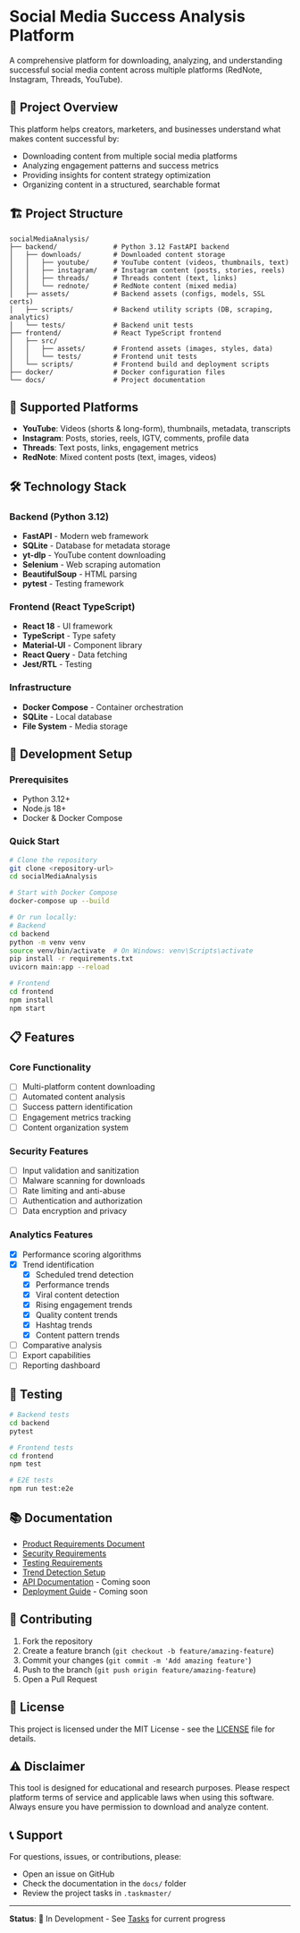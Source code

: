 # Social Media Success Analysis Platform

A comprehensive platform for downloading, analyzing, and understanding successful social media content across multiple platforms (RedNote, Instagram, Threads, YouTube).

## 🎯 Project Overview

This platform helps creators, marketers, and businesses understand what makes content successful by:
- Downloading content from multiple social media platforms
- Analyzing engagement patterns and success metrics
- Providing insights for content strategy optimization
- Organizing content in a structured, searchable format

## 🏗️ Project Structure

```
socialMediaAnalysis/
├── backend/              # Python 3.12 FastAPI backend
│   ├── downloads/        # Downloaded content storage
│   │   ├── youtube/      # YouTube content (videos, thumbnails, text)
│   │   ├── instagram/    # Instagram content (posts, stories, reels)
│   │   ├── threads/      # Threads content (text, links)
│   │   └── rednote/      # RedNote content (mixed media)
│   ├── assets/           # Backend assets (configs, models, SSL certs)
│   ├── scripts/          # Backend utility scripts (DB, scraping, analytics)
│   └── tests/            # Backend unit tests
├── frontend/             # React TypeScript frontend
│   ├── src/
│   │   ├── assets/       # Frontend assets (images, styles, data)
│   │   └── tests/        # Frontend unit tests
│   └── scripts/          # Frontend build and deployment scripts
├── docker/               # Docker configuration files
└── docs/                 # Project documentation
```

## 🚀 Supported Platforms

- **YouTube**: Videos (shorts & long-form), thumbnails, metadata, transcripts
- **Instagram**: Posts, stories, reels, IGTV, comments, profile data
- **Threads**: Text posts, links, engagement metrics
- **RedNote**: Mixed content posts (text, images, videos)

## 🛠️ Technology Stack

### Backend (Python 3.12)
- **FastAPI** - Modern web framework
- **SQLite** - Database for metadata storage
- **yt-dlp** - YouTube content downloading
- **Selenium** - Web scraping automation
- **BeautifulSoup** - HTML parsing
- **pytest** - Testing framework

### Frontend (React TypeScript)
- **React 18** - UI framework
- **TypeScript** - Type safety
- **Material-UI** - Component library
- **React Query** - Data fetching
- **Jest/RTL** - Testing

### Infrastructure
- **Docker Compose** - Container orchestration
- **SQLite** - Local database
- **File System** - Media storage

## 🔧 Development Setup

### Prerequisites
- Python 3.12+
- Node.js 18+
- Docker & Docker Compose

### Quick Start
```bash
# Clone the repository
git clone <repository-url>
cd socialMediaAnalysis

# Start with Docker Compose
docker-compose up --build

# Or run locally:
# Backend
cd backend
python -m venv venv
source venv/bin/activate  # On Windows: venv\Scripts\activate
pip install -r requirements.txt
uvicorn main:app --reload

# Frontend
cd frontend
npm install
npm start
```

## 📋 Features

### Core Functionality
- [ ] Multi-platform content downloading
- [ ] Automated content analysis
- [ ] Success pattern identification
- [ ] Engagement metrics tracking
- [ ] Content organization system

### Security Features
- [ ] Input validation and sanitization
- [ ] Malware scanning for downloads
- [ ] Rate limiting and anti-abuse
- [ ] Authentication and authorization
- [ ] Data encryption and privacy

### Analytics Features
- [x] Performance scoring algorithms
- [x] Trend identification
  - [x] Scheduled trend detection
  - [x] Performance trends
  - [x] Viral content detection
  - [x] Rising engagement trends
  - [x] Quality content trends
  - [x] Hashtag trends
  - [x] Content pattern trends
- [ ] Comparative analysis
- [ ] Export capabilities
- [ ] Reporting dashboard

## 🧪 Testing

```bash
# Backend tests
cd backend
pytest

# Frontend tests  
cd frontend
npm test

# E2E tests
npm run test:e2e
```

## 📚 Documentation

- [Product Requirements Document](.taskmaster/docs/prd.txt)
- [Security Requirements](.taskmaster/docs/security-requirements.md)
- [Testing Requirements](.taskmaster/docs/testing-requirements.md)
- [Trend Detection Setup](backend/docs/trend_detection_setup.md)
- [API Documentation](docs/api.md) - Coming soon
- [Deployment Guide](docs/deployment.md) - Coming soon

## 🤝 Contributing

1. Fork the repository
2. Create a feature branch (`git checkout -b feature/amazing-feature`)
3. Commit your changes (`git commit -m 'Add amazing feature'`)
4. Push to the branch (`git push origin feature/amazing-feature`)
5. Open a Pull Request

## 📄 License

This project is licensed under the MIT License - see the [LICENSE](LICENSE) file for details.

## ⚠️ Disclaimer

This tool is designed for educational and research purposes. Please respect platform terms of service and applicable laws when using this software. Always ensure you have permission to download and analyze content.

## 📞 Support

For questions, issues, or contributions, please:
- Open an issue on GitHub
- Check the documentation in the `docs/` folder
- Review the project tasks in `.taskmaster/`

---

**Status**: 🚧 In Development - See [Tasks](.taskmaster/tasks/) for current progress 